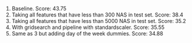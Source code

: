1. Baseline. Score: 43.75
2. Taking all features that have less than 300 NAS in test set. Score: 38.4
3. Taking all features that have less than 5000 NAS in test set. Score: 35.2
4. With gridsearch and pipeline with standardscaler. Score: 35.55
5. Same as 3 but adding day of the week dummies. Score: 34.88